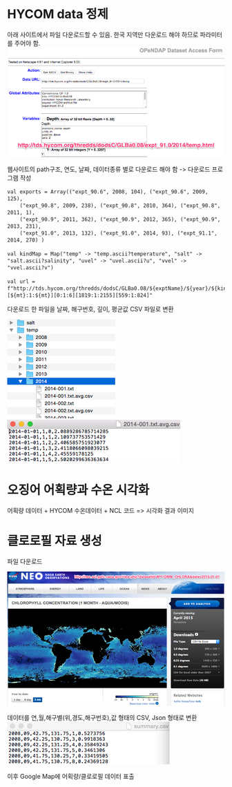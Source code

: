 # HYCOM data 정제

아래 사이트에서 파일 다운로드할 수 있음. 한국 지역만 다운로드 해야 하므로 파라미터를 주어야 함.
![HYCOM data download site](OPeNDAP_Dataset_Query_Form.png)

웹사이트의 path구조, 연도, 날짜, 데이터종류 별로 다운로드 해야 함 -> 다운로드 프로그램 작성

```
val exports = Array(("expt_90.6", 2008, 104), ("expt_90.6", 2009, 125),
    ("expt_90.8", 2009, 238), ("expt_90.8", 2010, 364), ("expt_90.8", 2011, 1),
    ("expt_90.9", 2011, 362), ("expt_90.9", 2012, 365), ("expt_90.9", 2013, 231),
    ("expt_91.0", 2013, 132), ("expt_91.0", 2014, 93), ("expt_91.1", 2014, 270) )

val kindMap = Map("temp" -> "temp.ascii?temperature", "salt" -> "salt.ascii?salinity", "uvel" -> "uvel.ascii?u", "vvel" -> "vvel.ascii?v")

val url = f"http://tds.hycom.org/thredds/dodsC/GLBa0.08/${exptName}/${year}/${kindPath}[${mt}:1:${mt}][0:1:6][1819:1:2155][559:1:824]"
```

다운로드 한 파일을 날짜, 해구번호, 깊이, 평균값 CSV 파일로 변환

![다운로드 결과](download.png)
![해구별,깊이별 평균값](avg_csv.png)

# 오징어 어획량과 수온 시각화

어획량 데이터 + HYCOM 수온데이터 + NCL 코드 => 시각화 결과 이미지

# 클로로필 자료 생성

파일 다운로드 

![클로로필 데이터 다운로드](Chlorophyll-download.png)

데이터를 연,월,해구별(위,경도,해구번호),값 형태의 CSV, Json 형태로 변환
![클로로필 Summary](Chlorophyll_summary_csv.png)

이후 Google Map에 어획량/클로로필 데이터 표출
